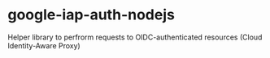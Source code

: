 # google-iap-auth-nodejs
Helper library to perfrorm requests to OIDC-authenticated resources (Cloud Identity-Aware Proxy)
